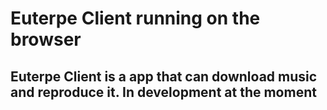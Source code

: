 # Euterpe Client running on the browser

## Euterpe Client is a app that can download music and reproduce it. In development at the moment